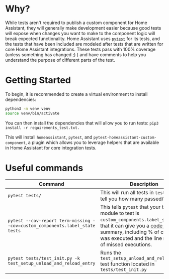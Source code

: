 # Why?

While tests aren't required to publish a custom component for Home Assistant, they will generally make development easier because good tests will expose when changes you want to make to the component logic will break expected functionality. Home Assistant uses [`pytest`](https://docs.pytest.org/en/latest/) for its tests, and the tests that have been included are modeled after tests that are written for core Home Assistant integrations. These tests pass with 100% coverage (unless something has changed ;) ) and have comments to help you understand the purpose of different parts of the test.

# Getting Started

To begin, it is recommended to create a virtual environment to install dependencies:

```bash
python3 -m venv venv
source venv/bin/activate
```

You can then install the dependencies that will allow you to run tests:
`pip3 install -r requirements_test.txt.`

This will install `homeassistant`, `pytest`, and `pytest-homeassistant-custom-component`, a plugin which allows you to leverage helpers that are available in Home Assistant for core integration tests.

# Useful commands

| Command                                                                      | Description                                                                                                                                                                                                                                                             |
| ---------------------------------------------------------------------------- | ----------------------------------------------------------------------------------------------------------------------------------------------------------------------------------------------------------------------------------------------------------------------- |
| `pytest tests/`                                                              | This will run all tests in `tests/` and tell you how many passed/failed                                                                                                                                                                                                 |
| `pytest --cov-report term-missing --cov=custom_components.label_state tests` | This tells `pytest` that your target module to test is `custom_components.label_state` so that it can give you a [code coverage](https://en.wikipedia.org/wiki/Code_coverage) summary, including % of code that was executed and the line numbers of missed executions. |
| `pytest tests/test_init.py -k test_setup_unload_and_reload_entry`            | Runs the `test_setup_unload_and_reload_entry` test function located in `tests/test_init.py`                                                                                                                                                                             |

